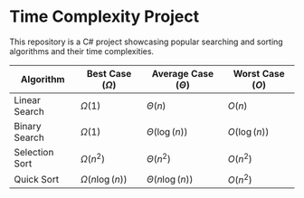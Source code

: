 # Time Complexity Project

This repository is a C# project showcasing popular searching and sorting algorithms and their time complexities.

| Algorithm      | Best Case ($\Omega$) | Average Case ($\Theta$) | Worst Case ($O$) |
| -------------- | -------------------- | ----------------------- | ---------------- |
| Linear Search  | $\Omega(1)$          | $\Theta(n)$             | $O(n)$           |
| Binary Search  | $\Omega(1)$          | $\Theta(\log(n))$       | $O(\log(n))$     |
| Selection Sort | $\Omega(n^2)$        | $\Theta(n^2)$           | $O(n^2)$         |
| Quick Sort     | $\Omega(n\log(n))$   | $\Theta(n\log(n))$      | $O(n^2)$         |
